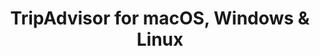 ---
name: TripAdvisor
url: 'https://www.tripadvisor.com'
category: Travel
title: 'TripAdvisor for macOS, Windows & Linux'
key: tripadvisor

---